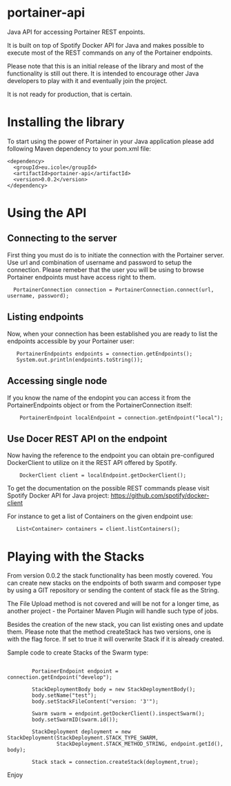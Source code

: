 # portainer-api

Java API for accessing Portainer REST enpoints. 

It is built on top of Spotify Docker API for Java and makes possible to execute most of the REST commands on any of the Portainer endpoints. 

Please note that this is an initial release of the library and most of the functionality is still out there. It is intended to encourage other Java developers to play with it and eventually join the project.

It is not ready for production, that is certain. 

# Installing the library

To start using the power of Portainer in your Java application please add following Maven dependency to your pom.xml file:

```
<dependency>
  <groupId>eu.icole</groupId>
  <artifactId>portainer-api</artifactId>
  <version>0.0.2</version>
</dependency>
```
# Using the API

## Connecting to the server

First thing you must do is to initiate the connection with the Portainer server. Use url and combination of username and password to setup the connection. Please remeber that the user you will be using to browse Portainer endpoints must have access right to them.

```
  PortainerConnection connection = PortainerConnection.connect(url, username, password);
```

## Listing endpoints

Now, when your connection has been established you are ready to list the endpoints accessible by your Portainer user:

```
   PortainerEndpoints endpoints = connection.getEndpoints();
   System.out.println(endpoints.toString());
```

## Accessing single node

If you know the name of the endopint you can access it from the PortainerEndpoints object or from the PortainerConnection itself:

```
    PortainerEndpoint localEndpoint = connection.getEndpoint("local");
```

## Use Docer REST API on the endpoint

Now having the reference to the endpoint you can obtain pre-configured DockerClient to utilize on it the REST API offered by Spotify.

```
    DockerClient client = localEndpoint.getDockerClient();
```

To get the documentation on the possible REST commands please visit Spotify Docker API for Java project: https://github.com/spotify/docker-client

For instance to get a list of Containers on the given endpoint use:

```
   List<Container> containers = client.listContainers();
```

# Playing with the Stacks 

From version 0.0.2 the stack functionality has been mostly covered. You can create new stacks on the endpoints of both swarm and composer type by using a GIT repository or sending the content of stack file as the String. 

The File Upload method is not covered and will be not for a longer time, as another project - the Portainer Maven Plugin will handle such type of jobs. 

Besides the creation of the new stack, you can list existing ones and update them. Please note that the method createStack has two versions, one is with the flag force. If set to true it will overwrite Stack if it is already created.

Sample code to create Stacks of the Swarm type:

```

        PortainerEndpoint endpoint = connection.getEndpoint("develop");
        
        StackDeploymentBody body = new StackDeploymentBody();
        body.setName("test");
        body.setStackFileContent("version: '3'");
        
        Swarm swarm = endpoint.getDockerClient().inspectSwarm();
        body.setSwarmID(swarm.id());
        
        StackDeployment deployment = new StackDeployment(StackDeployment.STACK_TYPE_SWARM,
                StackDeployment.STACK_METHOD_STRING, endpoint.getId(), body);

        Stack stack = connection.createStack(deployment,true);
```

Enjoy
